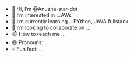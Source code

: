 - 👋 Hi, I’m @Anusha-star-dot
- 👀 I’m interested in ...AWs
- 🌱 I’m currently learning ...PYthon, JAVA fullstack
- 💞️ I’m looking to collaborate on ...
- 📫 How to reach me ...
- 😄 Pronouns: ...
- ⚡ Fun fact: ...

<!---
Anusha-star-dot/Anusha-star-dot is a ✨ special ✨ repository because its `README.md` (this file) appears on your GitHub profile.
You can click the Preview link to take a look at your changes.
--->
